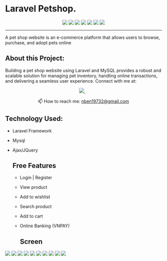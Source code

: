 # Laravel Petshop.

<p align='center'>
<img src="https://img.shields.io/badge/laravel-white?logo=laravel" />
<img src="https://img.shields.io/badge/mysql-orange?logo=Mysql" />
<img src="https://img.shields.io/badge/html5-E34F26?logo=html5&logoColor=white" />
<img src="https://img.shields.io/badge/css3-1572B6?logo=css3&logoColor=white" />
<img src="https://img.shields.io/badge/bootstrap-563D7C?logo=bootstrap&logoColor=white" />
<img src="https://img.shields.io/badge/Github-181717?logo=github&logoColor=white" />
<img src="https://img.shields.io/badge/VNPAY-000144?logo=vnpay&logoColor=white" />
</p>


<hr class="dotted">
A pet shop website is an e-commerce platform that allows users to browse, purchase, and adopt pets online

## About this Project:

Building a pet shop website using Laravel and MySQL provides a robust and scalable solution for managing pet inventory, handling online transactions, and delivering a seamless user experience.
Connect with me at:

<p align='center'>
    
  <a href="https://www.linkedin.com/in/nguyen-ben-b7798326a/">
    <img src="https://img.shields.io/badge/linkedin-%230077B5.svg?&style=for-the-badge&logo=linkedin&logoColor=white" />
  </a>&nbsp;&nbsp;
  
</p>

<p align='center'>
  📫 How to reach me: <a href='mailto:nben19732@gmail.com'>nben19732@gmail.com</a>
</p>

## Technology Used:
- Laravel Framework
- Mysql
- Ajax/JQuery

  ## Free Features
  - Login | Register
  - View product
  - Add to wishlist
  - Search product
  - Add to cart
  - Online Banking (VNPAY)
 
    ## Screen 

<img src="screen/screen1.png">

<img src="screen/screen2.png">

<img src="screen/screen3.png">

<img src="screen/screen4.png">

<img src="screen/screen5.png">

<img src="screen/screen6.png">

<img src="screen/1.png">

<img src="screen/2.png">

<img src="screen/3.png">

<img src="screen/4.png">
